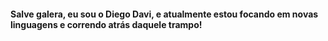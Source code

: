 #### Salve galera, eu sou o Diego Davi, e atualmente estou focando em novas linguagens e correndo atrás daquele trampo! <h4> 




          
          
